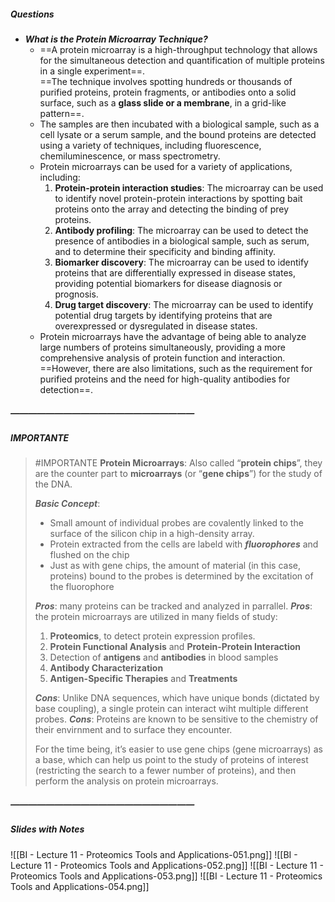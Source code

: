 ##### Questions
- ***What is the Protein Microarray Technique?***
	- ==A protein microarray is a high-throughput technology that allows for the simultaneous detection and quantification of multiple proteins in a single experiment==. <br>==The technique involves spotting hundreds or thousands of purified proteins, protein fragments, or antibodies onto a solid surface, such as a **glass slide or a membrane**, in a grid-like pattern==.
	- The samples are then incubated with a biological sample, such as a cell lysate or a serum sample, and the bound proteins are detected using a variety of techniques, including fluorescence, chemiluminescence, or mass spectrometry.
	- Protein microarrays can be used for a variety of applications, including:
	  1. **Protein-protein interaction studies**: The microarray can be used to identify novel protein-protein interactions by spotting bait proteins onto the array and detecting the binding of prey proteins.
	  2. **Antibody profiling**: The microarray can be used to detect the presence of antibodies in a biological sample, such as serum, and to determine their specificity and binding affinity.
	  3. **Biomarker discovery**: The microarray can be used to identify proteins that are differentially expressed in disease states, providing potential biomarkers for disease diagnosis or prognosis.
	  4. **Drug target discovery**: The microarray can be used to identify potential drug targets by identifying proteins that are overexpressed or dysregulated in disease states.
	- Protein microarrays have the advantage of being able to analyze large numbers of proteins simultaneously, providing a more comprehensive analysis of protein function and interaction. <br>==However, there are also limitations, such as the requirement for purified proteins and the need for high-quality antibodies for detection==.
##### —————————————————————
##### IMPORTANTE

> #IMPORTANTE **Protein Microarrays**:
> Also called “**protein chips**”, they are the counter part to **microarrays** (or “**gene chips**”) for the study of the DNA.
> 
> ***Basic Concept***: 
> - Small amount of individual probes are covalently linked to the surface of the silicon chip in a high-density array.
> - Protein extracted from the cells are labeld with ***fluorophores*** and flushed on the chip
> - Just as with gene chips, the amount of material (in this case, proteins) bound to the probes is determined by the excitation of the fluorophore
> 
> ***Pros***: many proteins can be tracked and analyzed in parrallel.
> ***Pros***: the protein microarrays are utilized in many fields of study:
> 1. **Proteomics**, to detect protein expression profiles.
> 2. **Protein Functional Analysis** and **Protein-Protein Interaction**
> 3. Detection of **antigens** and **antibodies** in blood samples
> 4. **Antibody Characterization**
> 5. **Antigen-Specific Therapies** and **Treatments**
> 
> ***Cons***: Unlike DNA sequences, which have unique bonds (dictated by base coupling), a single protein can interact wiht multiple different probes.
> ***Cons***: Proteins are known to be sensitive to the chemistry of their envirnment and to surface they encounter.
> 
> For the time being, it’s easier to use gene chips (gene microarrays) as a base, which can help us point to the study of proteins of interest (restricting the search to a fewer number of proteins), and then perform the analysis on protein microarrays.

##### —————————————————————
##### Slides with Notes
![[BI - Lecture 11 - Proteomics Tools and Applications-051.png]] ![[BI - Lecture 11 - Proteomics Tools and Applications-052.png]] ![[BI - Lecture 11 - Proteomics Tools and Applications-053.png]] ![[BI - Lecture 11 - Proteomics Tools and Applications-054.png]]
